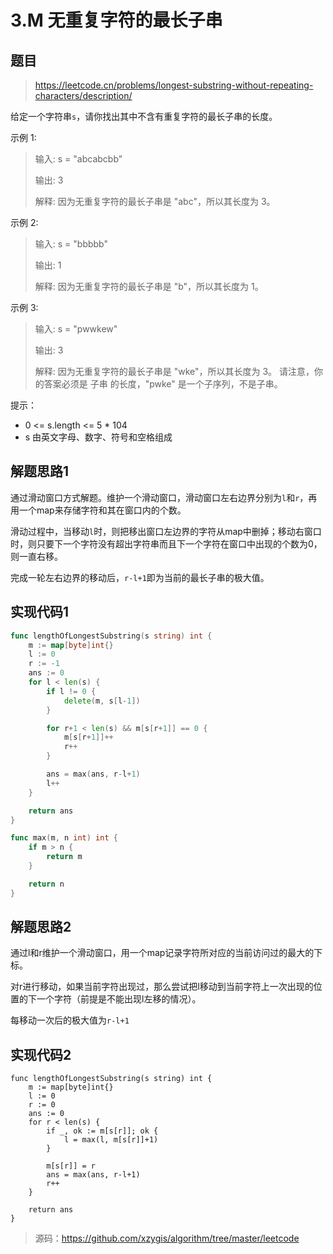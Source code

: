 # 3.M 无重复字符的最长子串

## 题目
> https://leetcode.cn/problems/longest-substring-without-repeating-characters/description/

给定一个字符串`s`，请你找出其中不含有重复字符的最长子串的长度。
 
示例 1:

> 输入: s = "abcabcbb"
>
> 输出: 3 
> 
> 解释: 因为无重复字符的最长子串是 "abc"，所以其长度为 3。

示例 2:

> 输入: s = "bbbbb"
> 
> 输出: 1
> 
> 解释: 因为无重复字符的最长子串是 "b"，所以其长度为 1。

示例 3:

> 输入: s = "pwwkew"
> 
> 输出: 3
> 
> 解释: 因为无重复字符的最长子串是 "wke"，所以其长度为 3。
     请注意，你的答案必须是 子串 的长度，"pwke" 是一个子序列，不是子串。


提示：

- 0 <= s.length <= 5 * 104
- s 由英文字母、数字、符号和空格组成

## 解题思路1
通过滑动窗口方式解题。维护一个滑动窗口，滑动窗口左右边界分别为`l`和`r`，再用一个map来存储字符和其在窗口内的个数。

滑动过程中，当移动`l`时，则把移出窗口左边界的字符从map中删掉；移动右窗口时，则只要下一个字符没有超出字符串而且下一个字符在窗口中出现的个数为0，则一直右移。

完成一轮左右边界的移动后，`r-l+1`即为当前的最长子串的极大值。

## 实现代码1

```go
func lengthOfLongestSubstring(s string) int {
	m := map[byte]int{}
	l := 0
	r := -1
	ans := 0
	for l < len(s) {
		if l != 0 {
			delete(m, s[l-1])
		}

		for r+1 < len(s) && m[s[r+1]] == 0 {
			m[s[r+1]]++
			r++
		}

		ans = max(ans, r-l+1)
		l++
	}

	return ans
}

func max(m, n int) int {
	if m > n {
		return m
	}

	return n
}
```

## 解题思路2
通过l和r维护一个滑动窗口，用一个map记录字符所对应的当前访问过的最大的下标。

对r进行移动，如果当前字符出现过，那么尝试把l移动到当前字符上一次出现的位置的下一个字符（前提是不能出现l左移的情况）。

每移动一次后的极大值为`r-l+1`

## 实现代码2
```
func lengthOfLongestSubstring(s string) int {
	m := map[byte]int{}
	l := 0
	r := 0
	ans := 0
	for r < len(s) {
		if _, ok := m[s[r]]; ok {
			l = max(l, m[s[r]]+1)
		}

		m[s[r]] = r
		ans = max(ans, r-l+1)
		r++
	}

	return ans
}
```


> 源码：https://github.com/xzygis/algorithm/tree/master/leetcode